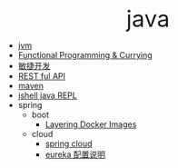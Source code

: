 <div style="text-align: center;font-size: 40px;">java</div>

- [jvm](jvm/index.md)
- [Functional Programming & Currying](functional.md)
- [敏捷开发](TDD.md)
- [REST ful API](RESTfulAPI.md)
- [maven](mvn.md)
- [jshell java REPL](jshell.md)
- spring
    - boot
        - [Layering Docker Images](spring/boot/layer.md)
    - cloud
        - [spring cloud](spring/cloud/springcloud.md)
        - [eureka 配置说明](spring/cloud/eureka.md)